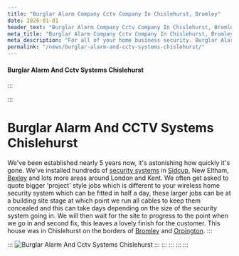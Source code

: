 ```yaml
---
title: "Burglar Alarm Company Cctv Company In Chislehurst, Bromley"
date: 2020-01-01
header_text: "Burglar Alarm Company Cctv Company In Chislehurst, Bromley"
meta_title: "Burglar Alarm Company Cctv Company In Chislehurst, Bromley"
meta_description: "For all of your home business security. Burglar Alarm Servicing, Burglar Alarm Installation, Alarm Battery and CCTV in Chislehurst, Bromley call 020 8302 4065"
permalink: "/news/burglar-alarm-and-cctv-systems-chislehurst/"
---
```


#### Burglar Alarm And Cctv Systems Chislehurst

:::

::: 
# Burglar Alarm And CCTV Systems Chislehurst 

We\'ve been established nearly 5 years now, it\'s astonishing how quickly it\'s gone. We\'ve installed hundreds of [security systems](../categories/burglar-alarms.php.html) in [Sidcup](../pages/sidcup.php.html), New Eltham, [Bexley](../pages/bexley.php.html) and lots more areas around London and Kent. We often get asked to quote bigger \'project\' style jobs which is different to your wireless home security system which can be fitted in half a day, these larger jobs can be at a building site stage at which point we run all cables to keep them concealed and this can take days depending on the size of the security system going in. We will then wait for the site to progress to the point when we go in and second fix, this leaves a lovely finish for the customer. This house was in Chislehurst on the borders of [Bromley](../pages/bromley.php.html) and [Orpington](../pages/orpington.php.html).
:::

::: 
![Burglar Alarm And Cctv Systems Chislehurst](https://res.cloudinary.com/kbs/image/upload/z3lxvjze4mjv5v6op5rw.jpg)
:::
:::
:::
:::
:::